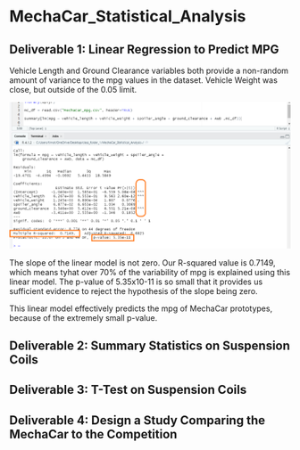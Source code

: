 # MechaCar_Statistical_Analysis

## Deliverable 1: Linear Regression to Predict MPG
Vehicle Length and Ground Clearance variables both provide a non-random amount of variance to the mpg values in the dataset.  Vehicle Weight was close, but outside of the 0.05 limit.

![First Image](Resources/mpg_image1.png)

The slope of the linear model is not zero.  Our R-squared value is 0.7149, which means tyhat over 70% of the variability of mpg is explained using this linear model.  The p-value of 5.35x10-11 is so small that it provides us sufficient evidence to reject the hypothesis of the slope being zero.

This linear model effectively predicts the mpg of MechaCar prototypes, because of the extremely small p-value.





## Deliverable 2: Summary Statistics on Suspension Coils

## Deliverable 3: T-Test on Suspension Coils

## Deliverable 4: Design a Study Comparing the MechaCar to the Competition

